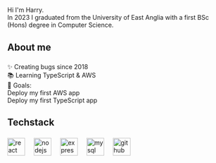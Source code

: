 <h1 align="left"></h1>

###

<p align="left">Hi I'm Harry.<br>In 2023 I graduated from the University of East Anglia with a first BSc (Hons) degree in Computer Science.</p>

###

<h2 align="left">About me</h2>

###

<p align="left">✨ Creating bugs since 2018<br>📚 Learning TypeScript & AWS<br>🎯 Goals:<br>Deploy my first AWS app<br>Deploy my first TypeScript app</p>

###

<h2 align="left">Techstack</h2>

###

<div align="left">
  <img src="https://cdn.jsdelivr.net/gh/devicons/devicon/icons/react/react-original.svg" height="40" alt="react logo"  />
  <img width="12" />
  <img src="https://cdn.jsdelivr.net/gh/devicons/devicon/icons/nodejs/nodejs-original.svg" height="40" alt="nodejs logo"  />
  <img width="12" />
  <img src="https://cdn.jsdelivr.net/gh/devicons/devicon/icons/express/express-original.svg" height="40" alt="express logo"  />
  <img width="12" />
  <img src="https://cdn.jsdelivr.net/gh/devicons/devicon/icons/mysql/mysql-original.svg" height="40" alt="mysql logo"  />
  <img width="12" />
  <img src="https://cdn.jsdelivr.net/gh/devicons/devicon/icons/github/github-original.svg" height="40" alt="github logo"  />
</div>

